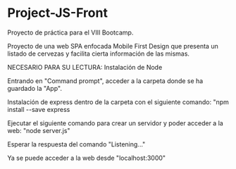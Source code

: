# Project-JS-Front

Proyecto de práctica para el VIII Bootcamp.

Proyecto de una web SPA enfocada Mobile First Design que presenta un listado de cervezas y facilita cierta información de las mismas. 

NECESARIO PARA SU LECTURA:
Instalación de Node

Entrando en "Command prompt", acceder a la carpeta donde se ha guardado la "App".

Instalación de express dentro de la carpeta con el siguiente comando:
"npm install --save express

Ejecutar el siguiente comando para crear un servidor y poder acceder a la web: 
"node server.js"

Esperar la respuesta del comando "Listening..."

Ya se puede acceder a la web desde "localhost:3000"

